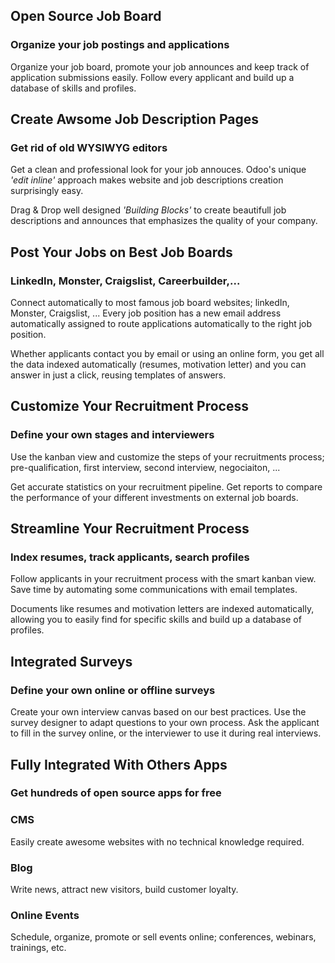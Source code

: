 Open Source Job Board
---------------------

### Organize your job postings and applications

Organize your job board, promote your job announces and keep track of application submissions easily. Follow every applicant and build up a database of skills and profiles.

Create Awsome Job Description Pages
-----------------------------------

### Get rid of old WYSIWYG editors

Get a clean and professional look for your job annouces. Odoo's unique *'edit inline'* approach makes website and job descriptions creation surprisingly easy.

Drag & Drop well designed *'Building Blocks'* to create beautifull job descriptions and announces that emphasizes the quality of your company.

Post Your Jobs on Best Job Boards
---------------------------------

### LinkedIn, Monster, Craigslist, Careerbuilder,...

Connect automatically to most famous job board websites; linkedIn, Monster, Craigslist, ... Every job position has a new email address automatically assigned to route applications automatically to the right job position.

Whether applicants contact you by email or using an online form, you get all the data indexed automatically (resumes, motivation letter) and you can answer in just a click, reusing templates of answers.

Customize Your Recruitment Process
----------------------------------

### Define your own stages and interviewers

Use the kanban view and customize the steps of your recruitments process; pre-qualification, first interview, second interview, negociaiton, ...

Get accurate statistics on your recruitment pipeline. Get reports to compare the performance of your different investments on external job boards.

Streamline Your Recruitment Process
-----------------------------------

### Index resumes, track applicants, search profiles

Follow applicants in your recruitment process with the smart kanban view. Save time by automating some communications with email templates.

Documents like resumes and motivation letters are indexed automatically, allowing you to easily find for specific skills and build up a database of profiles.

Integrated Surveys
------------------

### Define your own online or offline surveys

Create your own interview canvas based on our best practices. Use the survey designer to adapt questions to your own process. Ask the applicant to fill in the survey online, or the interviewer to use it during real interviews.

Fully Integrated With Others Apps
---------------------------------

### Get hundreds of open source apps for free


### CMS

Easily create awesome websites with no technical knowledge required.

### Blog

Write news, attract new visitors, build customer loyalty.


### Online Events

Schedule, organize, promote or sell events online; conferences, webinars, trainings, etc.


